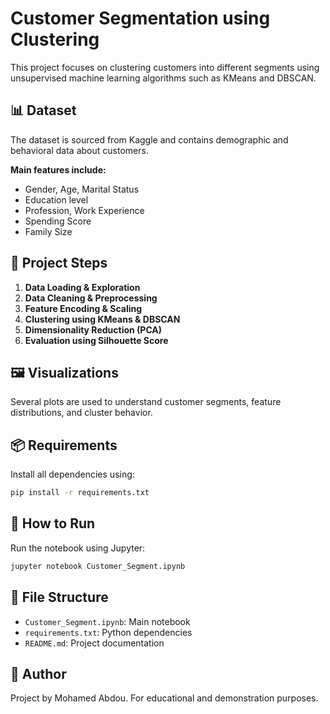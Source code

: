 # Customer Segmentation using Clustering

This project focuses on clustering customers into different segments using unsupervised machine learning algorithms such as KMeans and DBSCAN.

## 📊 Dataset
The dataset is sourced from Kaggle and contains demographic and behavioral data about customers.

**Main features include:**
- Gender, Age, Marital Status
- Education level
- Profession, Work Experience
- Spending Score
- Family Size

## 🧪 Project Steps
1. **Data Loading & Exploration**
2. **Data Cleaning & Preprocessing**
3. **Feature Encoding & Scaling**
4. **Clustering using KMeans & DBSCAN**
5. **Dimensionality Reduction (PCA)**
6. **Evaluation using Silhouette Score**

## 🖼️ Visualizations
Several plots are used to understand customer segments, feature distributions, and cluster behavior.

## 📦 Requirements
Install all dependencies using:

```bash
pip install -r requirements.txt
```

## 🚀 How to Run
Run the notebook using Jupyter:

```bash
jupyter notebook Customer_Segment.ipynb
```

## 📁 File Structure
- `Customer_Segment.ipynb`: Main notebook
- `requirements.txt`: Python dependencies
- `README.md`: Project documentation

## 🙌 Author
Project by Mohamed Abdou. For educational and demonstration purposes.
